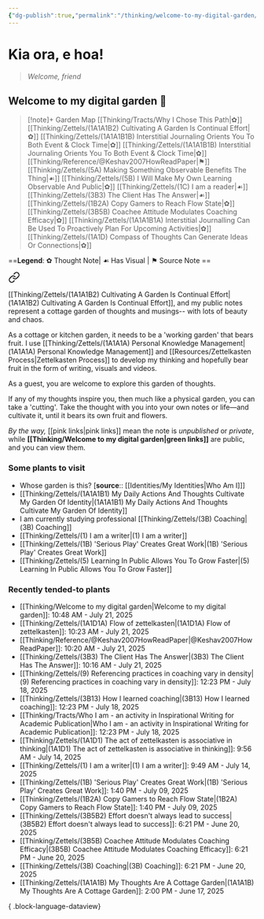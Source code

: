 ```yaml
---
{"dg-publish":true,"permalink":"/thinking/welcome-to-my-digital-garden/","tags":["gardenEntry"],"noteIcon":"","created":"2025-05-30T14:25","updated":"2025-07-21T10:29"}
---
```


# Kia ora, e hoa! 
> _Welcome, friend_
## Welcome to my digital garden 🌱

> [!note]+ Garden Map
> [[Thinking/Tracts/Why I Chose This Path\|✿]] [[Thinking/Zettels/(1A1A1B2) Cultivating A Garden Is Continual Effort\|✿]] [[Thinking/Zettels/(1A1A1B1B) Interstitial Journaling Orients You To Both Event & Clock Time\|✿]] [[Thinking/Zettels/(1A1A1B1B) Interstitial Journaling Orients You To Both Event & Clock Time\|✿]] [[Thinking/Reference/@Keshav2007HowReadPaper\|⚑]] [[Thinking/Zettels/(5A) Making Something Observable Benefits The Thing\|☙]] [[Thinking/Zettels/(5B) I Will Make My Own Learning Observable And Public\|✿]] [[Thinking/Zettels/(1C) I am a reader\|☙]] [[Thinking/Zettels/(3B3) The Client Has The Answer\|☙]] [[Thinking/Zettels/(1B2A) Copy Gamers to Reach Flow State\|✿]] [[Thinking/Zettels/(3B5B) Coachee Attitude Modulates Coaching Efficacy\|✿]] [[Thinking/Zettels/(1A1A1B1A) Interstitial Journalling Can Be Used To Proactively Plan For Upcoming Activities\|✿]] [[Thinking/Zettels/(1A1D) Compass of Thoughts Can Generate Ideas Or Connections\|✿]] 
> 

==**Legend**: ✿ Thought Note| ☙ Has Visual | ⚑ Source Note ==



<div class="transclusion internal-embed is-loaded"><a class="markdown-embed-link" href="/thinking/zettels/1-a1-a1-b-my-thoughts-are-a-cottage-garden/" aria-label="Open link"><svg xmlns="http://www.w3.org/2000/svg" width="24" height="24" viewBox="0 0 24 24" fill="none" stroke="currentColor" stroke-width="2" stroke-linecap="round" stroke-linejoin="round" class="svg-icon lucide-link"><path d="M10 13a5 5 0 0 0 7.54.54l3-3a5 5 0 0 0-7.07-7.07l-1.72 1.71"></path><path d="M14 11a5 5 0 0 0-7.54-.54l-3 3a5 5 0 0 0 7.07 7.07l1.71-1.71"></path></svg></a><div class="markdown-embed">





[[Thinking/Zettels/(1A1A1B2) Cultivating A Garden Is Continual Effort\|(1A1A1B2) Cultivating A Garden Is Continual Effort]], and my public notes represent a cottage garden of thoughts and musings-- with lots of beauty and chaos. 

As a cottage or kitchen garden, it needs to be a 'working garden' that bears fruit. I use [[Thinking/Zettels/(1A1A1A) Personal Knowledge Management\|(1A1A1A) Personal Knowledge Management]] and [[Resources/Zettelkasten Process\|Zettelkasten Process]] to develop my thinking and hopefully bear fruit in the form of writing, visuals and videos. 

</div></div>


As a guest, you are welcome to explore this garden of thoughts. 

If any of my thoughts inspire you, then much like a physical garden, you can take a 'cutting'. Take the thought with you into your own notes or life—and cultivate it, until it bears its own fruit and flowers. 

_By the way,_ [[pink links\|pink links]] mean the note is _unpublished_ or _private_, while **[[Thinking/Welcome to my digital garden\|green links]]** are public, and you can view them. 

### Some plants to visit 

- Whose garden is this? [**source**:: [[Identities/My Identities\|Who Am I]]] 
- [[Thinking/Zettels/(1A1A1B1) My Daily Actions And Thoughts Cultivate My Garden Of Identity\|(1A1A1B1) My Daily Actions And Thoughts Cultivate My Garden Of Identity]]
- I am currently studying professional [[Thinking/Zettels/(3B) Coaching\|(3B) Coaching]]
- [[Thinking/Zettels/(1) I am a writer\|(1) I am a writer]]
- [[Thinking/Zettels/(1B) 'Serious Play' Creates Great Work\|(1B) 'Serious Play' Creates Great Work]]
- [[Thinking/Zettels/(5) Learning In Public Allows You To Grow Faster\|(5) Learning In Public Allows You To Grow Faster]]

### Recently tended-to plants

- [[Thinking/Welcome to my digital garden\|Welcome to my digital garden]]: 10:48 AM - July 21, 2025
- [[Thinking/Zettels/(1A1D1A) Flow of zettelkasten\|(1A1D1A) Flow of zettelkasten]]: 10:23 AM - July 21, 2025
- [[Thinking/Reference/@Keshav2007HowReadPaper\|@Keshav2007HowReadPaper]]: 10:20 AM - July 21, 2025
- [[Thinking/Zettels/(3B3) The Client Has The Answer\|(3B3) The Client Has The Answer]]: 10:16 AM - July 21, 2025
- [[Thinking/Zettels/(9) Referencing practices in coaching vary in density\|(9) Referencing practices in coaching vary in density]]: 12:23 PM - July 18, 2025
- [[Thinking/Zettels/(3B13) How I learned coaching\|(3B13) How I learned coaching]]: 12:23 PM - July 18, 2025
- [[Thinking/Tracts/Who I am - an activity in Inspirational Writing for Academic Publication\|Who I am - an activity in Inspirational Writing for Academic Publication]]: 12:23 PM - July 18, 2025
- [[Thinking/Zettels/(1A1D1) The act of zettelkasten is associative in thinking\|(1A1D1) The act of zettelkasten is associative in thinking]]: 9:56 AM - July 14, 2025
- [[Thinking/Zettels/(1) I am a writer\|(1) I am a writer]]: 9:49 AM - July 14, 2025
- [[Thinking/Zettels/(1B) 'Serious Play' Creates Great Work\|(1B) 'Serious Play' Creates Great Work]]: 1:40 PM - July 09, 2025
- [[Thinking/Zettels/(1B2A) Copy Gamers to Reach Flow State\|(1B2A) Copy Gamers to Reach Flow State]]: 1:40 PM - July 09, 2025
- [[Thinking/Zettels/(3B5B2) Effort doesn't always lead to success\|(3B5B2) Effort doesn't always lead to success]]: 6:21 PM - June 20, 2025
- [[Thinking/Zettels/(3B5B) Coachee Attitude Modulates Coaching Efficacy\|(3B5B) Coachee Attitude Modulates Coaching Efficacy]]: 6:21 PM - June 20, 2025
- [[Thinking/Zettels/(3B) Coaching\|(3B) Coaching]]: 6:21 PM - June 20, 2025
- [[Thinking/Zettels/(1A1A1B) My Thoughts Are A Cottage Garden\|(1A1A1B) My Thoughts Are A Cottage Garden]]: 2:00 PM - June 17, 2025

{ .block-language-dataview}

